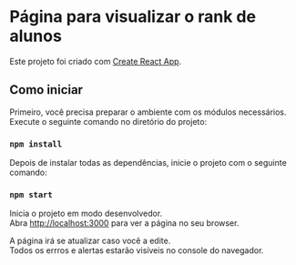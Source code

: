 # Página para visualizar o rank de alunos

Este projeto foi criado com [Create React App](https://github.com/facebook/create-react-app).

## Como iniciar

Primeiro, você precisa preparar o ambiente com os módulos necessários.\
Execute o seguinte comando no diretório do projeto:

### `npm install`

Depois de instalar todas as dependências, inicie o projeto com o seguinte comando:

### `npm start`

Inicia o projeto em modo desenvolvedor.\
Abra [http://localhost:3000](http://localhost:3000) para ver a página no seu browser.

A página irá se atualizar caso você a edite.\
Todos os errros e alertas estarão visíveis no console do navegador.